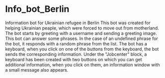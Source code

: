 # Info_bot_Berlin
Information bot for Ukrainian refugee in Berlin
This bot was created for helping Ukrainian peaple, which were forced to move out from motherland.
The bot starts by greeting with a username and sending a greeting image. This bot can answer some phrases. 
In the case of an undefined phrase for the bot, it responds with a random phrase from the list.
The bot has a keyboard, when you click on one of the buttons from the keyboard, the bot sends the corresponding information. 
Under the "Jobcenter" block, a keyboard has been created with two buttons on which you can get additional information, when you click on them, an information window with a small message also appears.

